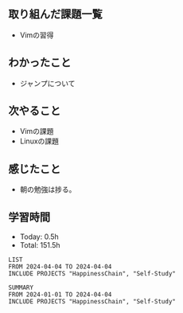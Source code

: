 ## 取り組んだ課題一覧
- Vimの習得
## わかったこと
- ジャンプについて
## 次やること
- Vimの課題
- Linuxの課題
## 感じたこと
- 朝の勉強は捗る。
## 学習時間
- Today: 0.5h
- Total: 151.5h

```toggl
LIST
FROM 2024-04-04 TO 2024-04-04
INCLUDE PROJECTS "HappinessChain", "Self-Study"
```
```toggl
SUMMARY
FROM 2024-01-01 TO 2024-04-04
INCLUDE PROJECTS "HappinessChain", "Self-Study"
```
